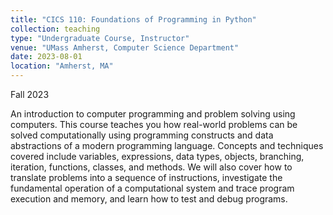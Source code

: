 ```yaml
---
title: "CICS 110: Foundations of Programming in Python"
collection: teaching
type: "Undergraduate Course, Instructor"
venue: "UMass Amherst, Computer Science Department"
date: 2023-08-01
location: "Amherst, MA"
---
```

Fall 2023

An introduction to computer programming and problem solving using computers. This course teaches you how real-world problems can be solved computationally using programming constructs and data abstractions of a modern programming language. Concepts and techniques covered include variables, expressions, data types, objects, branching, iteration, functions, classes, and methods. We will also cover how to translate problems into a sequence of instructions, investigate the fundamental operation of a computational system and trace program execution and memory, and learn how to test and debug programs. 